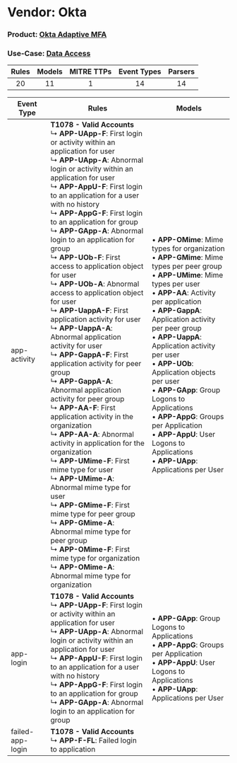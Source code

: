 Vendor: Okta
============
### Product: [Okta Adaptive MFA](../ds_okta_okta_adaptive_mfa.md)
### Use-Case: [Data Access](../../../../UseCases/uc_data_access.md)

| Rules | Models | MITRE TTPs | Event Types | Parsers |
|:-----:|:------:|:----------:|:-----------:|:-------:|
|  20   |   11   |     1      |     14      |   14    |

| Event Type       | Rules    | Models    |
| ---- | ---- | ---- |
| app-activity     | <b>T1078 - Valid Accounts</b><br> ↳ <b>APP-UApp-F</b>: First login or activity within an application for user<br> ↳ <b>APP-UApp-A</b>: Abnormal login or activity within an application for user<br> ↳ <b>APP-AppU-F</b>: First login to an application for a user with no history<br> ↳ <b>APP-AppG-F</b>: First login to an application for group<br> ↳ <b>APP-GApp-A</b>: Abnormal login to an application for group<br> ↳ <b>APP-UOb-F</b>: First access to application object for user<br> ↳ <b>APP-UOb-A</b>: Abnormal access to application object for user<br> ↳ <b>APP-UappA-F</b>: First application activity for user<br> ↳ <b>APP-UappA-A</b>: Abnormal application activity for user<br> ↳ <b>APP-GappA-F</b>: First application activity for peer group<br> ↳ <b>APP-GappA-A</b>: Abnormal application activity for peer group<br> ↳ <b>APP-AA-F</b>: First application activity in the organization<br> ↳ <b>APP-AA-A</b>: Abnormal activity in application for the organization<br> ↳ <b>APP-UMime-F</b>: First mime type for user<br> ↳ <b>APP-UMime-A</b>: Abnormal mime type for user<br> ↳ <b>APP-GMime-F</b>: First mime type for peer group<br> ↳ <b>APP-GMime-A</b>: Abnormal mime type for peer group<br> ↳ <b>APP-OMime-F</b>: First mime type for organization<br> ↳ <b>APP-OMime-A</b>: Abnormal mime type for organization |  • <b>APP-OMime</b>: Mime types for organization<br> • <b>APP-GMime</b>: Mime types per peer group<br> • <b>APP-UMime</b>: Mime types per user<br> • <b>APP-AA</b>: Activity per application<br> • <b>APP-GappA</b>: Application activity per peer group<br> • <b>APP-UappA</b>: Application activity per user<br> • <b>APP-UOb</b>: Application objects per user<br> • <b>APP-GApp</b>: Group Logons to Applications<br> • <b>APP-AppG</b>: Groups per Application<br> • <b>APP-AppU</b>: User Logons to Applications<br> • <b>APP-UApp</b>: Applications per User |
| app-login        | <b>T1078 - Valid Accounts</b><br> ↳ <b>APP-UApp-F</b>: First login or activity within an application for user<br> ↳ <b>APP-UApp-A</b>: Abnormal login or activity within an application for user<br> ↳ <b>APP-AppU-F</b>: First login to an application for a user with no history<br> ↳ <b>APP-AppG-F</b>: First login to an application for group<br> ↳ <b>APP-GApp-A</b>: Abnormal login to an application for group    |  • <b>APP-GApp</b>: Group Logons to Applications<br> • <b>APP-AppG</b>: Groups per Application<br> • <b>APP-AppU</b>: User Logons to Applications<br> • <b>APP-UApp</b>: Applications per User    |
| failed-app-login | <b>T1078 - Valid Accounts</b><br> ↳ <b>APP-F-FL</b>: Failed login to application    |    |